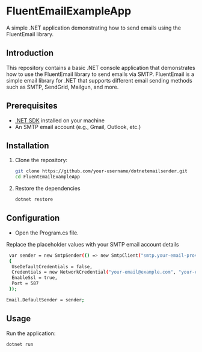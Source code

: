 # FluentEmailExampleApp

A simple .NET application demonstrating how to send emails using the FluentEmail library.

## Introduction

This repository contains a basic .NET console application that demonstrates how to use the FluentEmail library to send emails via SMTP. FluentEmail is a simple email library for .NET that supports different email sending methods such as SMTP, SendGrid, Mailgun, and more.

## Prerequisites

- [.NET SDK](https://dotnet.microsoft.com/download) installed on your machine
- An SMTP email account (e.g., Gmail, Outlook, etc.)

## Installation

1. Clone the repository:
   ```bash
   git clone https://github.com/your-username/dotnetemailsender.git
   cd FluentEmailExampleApp

2. Restore the dependencies
   ```bash
   dotnet restore

## Configuration
- Open the Program.cs file.
  
Replace the placeholder values with your SMTP email account details

  ```bash
   var sender = new SmtpSender(() => new SmtpClient("smtp.your-email-provider.com")
   {
    UseDefaultCredentials = false,
    Credentials = new NetworkCredential("your-email@example.com", "your-email-password"),
    EnableSsl = true,
    Port = 587
   });

  Email.DefaultSender = sender;
```
## Usage
Run the application:
```bash
dotnet run

